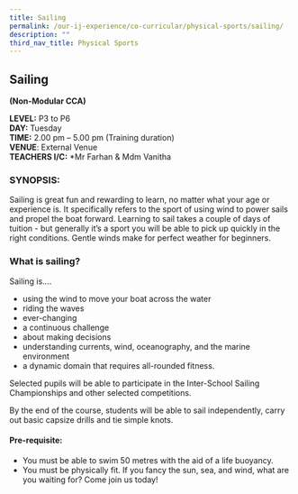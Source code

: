 ```yaml
---
title: Sailing
permalink: /our-ij-experience/co-curricular/physical-sports/sailing/
description: ""
third_nav_title: Physical Sports
---
```

## Sailing

**(Non-Modular CCA)**

  

**LEVEL:**&nbsp;P3 to P6<br>
**DAY:**&nbsp;Tuesday<br>
**TIME:**&nbsp;2.00 pm – 5.00 pm (Training duration)<br>
**VENUE**: External Venue<br>
**TEACHERS I/C:**&nbsp;\*Mr Farhan &amp; Mdm Vanitha

### SYNOPSIS:


Sailing is great fun and rewarding to learn, no matter what your age or experience is. It specifically refers to the sport of using wind to power sails and propel the boat forward. Learning to sail takes a couple of days of tuition - but generally it’s a sport you will be able to pick up quickly in the right conditions. Gentle winds make for perfect weather for beginners.

### What is sailing?


Sailing is….

*   using the wind to move your boat across the water
*   riding the waves
*   ever-changing
*   a continuous challenge
*   about making decisions
*   understanding currents, wind, oceanography, and the marine environment
*   a dynamic domain that requires all-rounded fitness.

  

Selected pupils will be able to participate in the Inter-School Sailing Championships and other selected competitions.

By the end of the course, students will be able to sail independently, carry out basic capsize drills and tie simple knots.

#### Pre-requisite:


*   You must be able to swim 50 metres with the aid of a life buoyancy.
*   You must be physically fit. If you fancy the sun, sea, and wind, what are you waiting for? Come join us today!